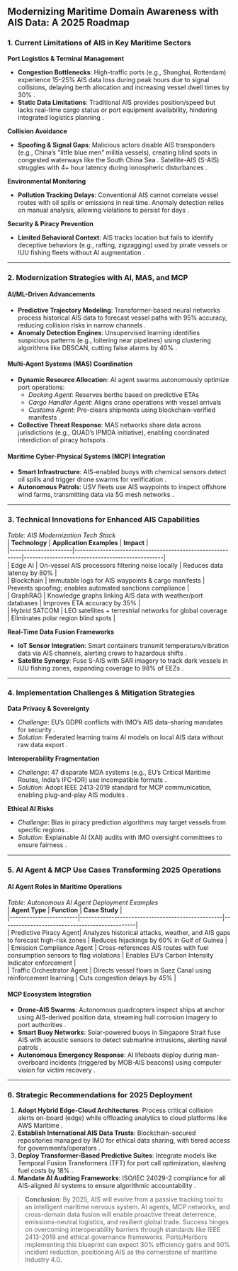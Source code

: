 ## Modernizing Maritime Domain Awareness with AIS Data: A 2025 Roadmap

### **1. Current Limitations of AIS in Key Maritime Sectors**
**Port Logistics & Terminal Management**  
- **Congestion Bottlenecks**: High-traffic ports (e.g., Shanghai, Rotterdam) experience 15–25% AIS data loss during peak hours due to signal collisions, delaying berth allocation and increasing vessel dwell times by 30% .  
- **Static Data Limitations**: Traditional AIS provides position/speed but lacks real-time cargo status or port equipment availability, hindering integrated logistics planning .  

**Collision Avoidance**  
- **Spoofing & Signal Gaps**: Malicious actors disable AIS transponders (e.g., China’s "little blue men" militia vessels), creating blind spots in congested waterways like the South China Sea . Satellite-AIS (S-AIS) struggles with 4+ hour latency during ionospheric disturbances .  

**Environmental Monitoring**  
- **Pollution Tracking Delays**: Conventional AIS cannot correlate vessel routes with oil spills or emissions in real time. Anomaly detection relies on manual analysis, allowing violations to persist for days .  

**Security & Piracy Prevention**  
- **Limited Behavioral Context**: AIS tracks location but fails to identify deceptive behaviors (e.g., rafting, zigzagging) used by pirate vessels or IUU fishing fleets without AI augmentation .  

---  

### **2. Modernization Strategies with AI, MAS, and MCP**  
#### **AI/ML-Driven Advancements**  
- **Predictive Trajectory Modeling**: Transformer-based neural networks process historical AIS data to forecast vessel paths with 95% accuracy, reducing collision risks in narrow channels .  
- **Anomaly Detection Engines**: Unsupervised learning identifies suspicious patterns (e.g., loitering near pipelines) using clustering algorithms like DBSCAN, cutting false alarms by 40% .  

#### **Multi-Agent Systems (MAS) Coordination**
- **Dynamic Resource Allocation**: AI agent swarms autonomously optimize port operations:  
  - *Docking Agent*: Reserves berths based on predictive ETAs  
  - *Cargo Handler Agent*: Aligns crane operations with vessel arrivals  
  - *Customs Agent*: Pre-clears shipments using blockchain-verified manifests .  
- **Collective Threat Response**: MAS networks share data across jurisdictions (e.g., QUAD’s IPMDA initiative), enabling coordinated interdiction of piracy hotspots .  

#### **Maritime Cyber-Physical Systems (MCP) Integration**
- **Smart Infrastructure**: AIS-enabled buoys with chemical sensors detect oil spills and trigger drone swarms for verification .  
- **Autonomous Patrols**: USV fleets use AIS waypoints to inspect offshore wind farms, transmitting data via 5G mesh networks .  

---  

### **3. Technical Innovations for Enhanced AIS Capabilities**
*Table: AIS Modernization Tech Stack*  
| **Technology**       | **Application Examples**                                  | **Impact**                                      |  
|----------------------|-----------------------------------------------------------|-------------------------------------------------|  
| Edge AI              | On-vessel AIS processors filtering noise locally          | Reduces data latency by 80%        |  
| Blockchain           | Immutable logs for AIS waypoints & cargo manifests        | Prevents spoofing; enables automated sanctions compliance  |  
| GraphRAG             | Knowledge graphs linking AIS data with weather/port databases | Improves ETA accuracy by 35%       |  
| Hybrid SATCOM        | LEO satellites + terrestrial networks for global coverage | Eliminates polar region blind spots  |  

**Real-Time Data Fusion Frameworks**  
- **IoT Sensor Integration**: Smart containers transmit temperature/vibration data via AIS channels, alerting crews to hazardous shifts .  
- **Satellite Synergy**: Fuse S-AIS with SAR imagery to track dark vessels in IUU fishing zones, expanding coverage to 98% of EEZs .  

---  

### **4. Implementation Challenges & Mitigation Strategies**
**Data Privacy & Sovereignty**  
- *Challenge*: EU’s GDPR conflicts with IMO’s AIS data-sharing mandates for security .  
- *Solution*: Federated learning trains AI models on local AIS data without raw data export .  

**Interoperability Fragmentation**  
- *Challenge*: 47 disparate MDA systems (e.g., EU’s Critical Maritime Routes, India’s IFC-IOR) use incompatible formats .  
- *Solution*: Adopt IEEE 2413-2019 standard for MCP communication, enabling plug-and-play AIS modules .  

**Ethical AI Risks**  
- *Challenge*: Bias in piracy prediction algorithms may target vessels from specific regions .  
- *Solution*: Explainable AI (XAI) audits with IMO oversight committees to ensure fairness .  

---  

### **5. AI Agent & MCP Use Cases Transforming 2025 Operations**  
#### **AI Agent Roles in Maritime Operations**  
*Table: Autonomous AI Agent Deployment Examples*  
| **Agent Type**         | **Function**                                     | **Case Study**                                |  
|------------------------|--------------------------------------------------|-----------------------------------------------|  
| Predictive Piracy Agent| Analyzes historical attacks, weather, and AIS gaps to forecast high-risk zones | Reduces hijackings by 60% in Gulf of Guinea  |  
| Emission Compliance Agent | Cross-references AIS routes with fuel consumption sensors to flag violations | Enables EU’s Carbon Intensity Indicator enforcement  |  
| Traffic Orchestrator Agent | Directs vessel flows in Suez Canal using reinforcement learning | Cuts congestion delays by 45%    |  

#### **MCP Ecosystem Integration**
- **Drone-AIS Swarms**: Autonomous quadcopters inspect ships at anchor using AIS-derived position data, streaming hull corrosion imagery to port authorities .  
- **Smart Buoy Networks**: Solar-powered buoys in Singapore Strait fuse AIS with acoustic sensors to detect submarine intrusions, alerting naval patrols .  
- **Autonomous Emergency Response**: AI lifeboats deploy during man-overboard incidents (triggered by MOB-AIS beacons) using computer vision for victim recovery .  

---  

### **6. Strategic Recommendations for 2025 Deployment**
1. **Adopt Hybrid Edge-Cloud Architectures**: Process critical collision alerts on-board (edge) while offloading analytics to cloud platforms like AWS Maritime .  
2. **Establish International AIS Data Trusts**: Blockchain-secured repositories managed by IMO for ethical data sharing, with tiered access for governments/operators .  
3. **Deploy Transformer-Based Predictive Suites**: Integrate models like Temporal Fusion Transformers (TFT) for port call optimization, slashing fuel costs by 18% .  
4. **Mandate AI Auditing Frameworks**: ISO/IEC 24029-2 compliance for all AIS-aligned AI systems to ensure algorithmic accountability .  

> **Conclusion**: By 2025, AIS will evolve from a passive tracking tool to an intelligent maritime nervous system. AI agents, MCP networks, and cross-domain data fusion will enable proactive threat deterrence, emissions-neutral logistics, and resilient global trade. Success hinges on overcoming interoperability barriers through standards like IEEE 2413-2019 and ethical governance frameworks. Ports/Harbors implementing this blueprint can expect 30% efficiency gains and 50% incident reduction, positioning AIS as the cornerstone of maritime Industry 4.0.